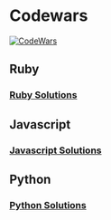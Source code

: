 # Codewars

[![CodeWars](https://www.codewars.com/users/adrian.eyre/badges/large)](https://www.codewars.com/users/adrian.eyre "My Honor Badge")

## Ruby
### [Ruby Solutions](Ruby/ruby.md)

## Javascript
### [Javascript Solutions](Javascript/Javascript.md)

## Python
### [Python Solutions](Python/Python.md)

